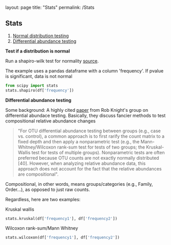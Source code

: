 layout: page
title: "Stats"
permalink: /Stats

## <a name='TOC'>Stats</a>

1. [Normal distribution testing](#Normal)
2. [Differential abundance testing](#Differential)

**<a name="Normal">Test if a distribution is normal</a>**

Run a shapiro-wilk test for normality [source](https://docs.scipy.org/doc/scipy/reference/generated/scipy.stats.shapiro.html).

The example uses a pandas dataframe with a column 'frequency'. If pvalue is significant, data is not normal
```python
from scipy import stats
stats.shapiro(df['frequency'])

```

**<a name="Differential">Differential abundance testing</a>**

Some background: A highly cited [paper](https://microbiomejournal.biomedcentral.com/articles/10.1186/s40168-017-0237-y) from Rob Knight's group on differential abundace testing. Basically, they discuss fancier methods to test compositional relative abundance changes
>"For OTU differential abundance testing between groups (e.g., case vs. control), a common approach is to first rarify the count matrix to a fixed depth and then apply a nonparametric test (e.g., the Mann-Whitney/Wilcoxon rank-sum test for tests of two groups; the Kruskal-Wallis test for tests of multiple groups). Nonparametric tests are often preferred because OTU counts are not exactly normally distributed [40]. However, when analyzing relative abundance data, this approach does not account for the fact that the relative abundances are compositional".

Compositional, in other words, means groups/categories (e.g., Family, Order...), as opposed to just raw counts.

Regardless, here are two examples:

Kruskal wallis
```python
stats.kruskal(df['frequency1'], df['frequency2'])
```

Wilcoxon rank-sum/Mann Whitney
```python
stats.wilcoxon(df['frequency1'], df['frequency2'])
```
